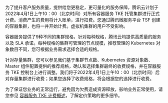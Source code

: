 为了提升客户服务质量，提供给您更稳定，更可量化的服务保障，腾讯云计划于2022年4月1日上午10：00（北京时间）对所有容器服务 TKE 托管集群进行正式计费。消费产生的费用将计入账单，进行扣费。您通过腾讯微服务平台 TSF 创建的容器集群，也将一并开始计费。虚拟机集群的用户不受影响。

容器服务提供了9种不同的集群规格，针对每种规格，腾讯云均提供高质量的服务以及 SLA 承诺。每种规格的集群可管理的节点规模，推荐管理的 Kubernetes 对象数目不同，您可根据业务需求选择合适的规格。

针对存量集群，您可以参见我们基于集群节点数、Kubernetes 资源对象数、Master 组件配置提供的推荐规格，确认和选择集群最终的收费规格，并在容器服务 TKE 控制台上进行调整。我们将于2022年4月1日上午10：00（北京时间）后对存量集群进行收费；如果您选择了收费规格，将会根据您的选择进行收费。

为了保证您业务的正常运行，避免因为欠费造成资源释放，影响业务正常使用，请您参见 [容器服务 TKE 计费概述](https://cloud.tencent.com/document/product/457/68803)，了解定价策略的更多细节。
